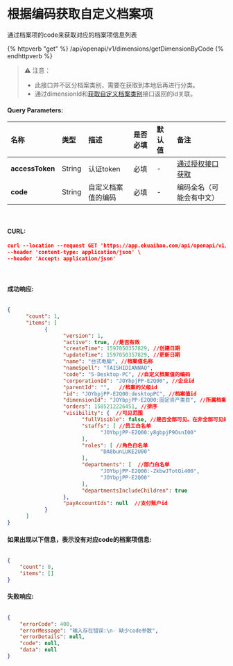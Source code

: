 # 根据编码获取自定义档案项

通过档案项的code来获取对应的档案项信息列表

{% httpverb "get" %} /api/openapi/v1/dimensions/getDimensionByCode {% endhttpverb %}

> ⚠️ 注意：
>  * 此接口并不区分档案类别，需要在获取到本地后再进行分类。
>  * 通过dimensionId和[获取自定义档案类别](/dimensions/get-dimensions.html)接口返回的id关联。

#### Query Parameters:

|名称  |类型    |描述   |是否必填   |默认值  | 备注 |
| :--------- | :------ | :---------| :------| :------|:------|
| **accessToken** | String  | 认证token	| 必填  | - | [通过授权接口获取](/getting-started/auth.html) |
| **code** | String  |自定义档案值的编码 | 必填 | - | 编码全名（可能会有中文） |

<br/>

#### CURL:
```json
curl --location --request GET 'https://app.ekuaibao.com/api/openapi/v1/dimensions/getDimensionByCode?accessToken=hQgbxfJnlElc00&code=CODE2' \
--header 'content-type: application/json' \
--header 'Accept: application/json'
```

<br/>

#### 成功响应:
```json

{
      "count": 1,
      "items": [
            {
                  "version": 1,
                  "active": true, //是否有效
                  "createTime": 1597050357829, //创建日期
                  "updateTime": 1597050357829, //更新日期
                  "name": "台式电脑", //档案值名称
                  "nameSpell": "TAISHIDIANNAO",
                  "code": "5-Desktop-PC", //自定义档案值的编码
                  "corporationId": "JOYbpjPP-E2Q00", //企业id
                  "parentId": "",   //档案的父级id
                  "id": "JOYbpjPP-E2Q00:desktopPC", //档案值id
                  "dimensionId": "JOYbpjPP-E2Q00:固定资产类目", //所属档案类别id
                  "orders": 1585212226451, //排序
                  "visibility": {  //可见范围
                        "fullVisible": false, //是否全部可见。在非全部可见的情况下，仅白名单内的员工可见。
                        "staffs": [ //员工白名单
                              "JOYbpjPP-E2Q00:y8gbpjP9OsnI00"
                        ],
                        "roles": [ //角色白名单
                              "DA8bunLUKE2U00"
                        ],
                        "departments": [  //部门白名单
                              "JOYbpjPP-E2Q00:-ZkbwJTotQi400",
                              "JOYbpjPP-E2Q00"
                        ],
                        "departmentsIncludeChildren": true
                  },
                  "payAccountIds": null  //支付账户id
            }
      ]
}

```

#### 如果出现以下信息，表示没有对应code的档案项信息:
```json

{
    "count": 0,
    "items": []
}

```

#### 失败响应:
```json

{
    "errorCode": 400,
    "errorMessage": "输入存在错误:\n- 缺少code参数",
    "errorDetails": null,
    "code": null,
    "data": null
}
```
